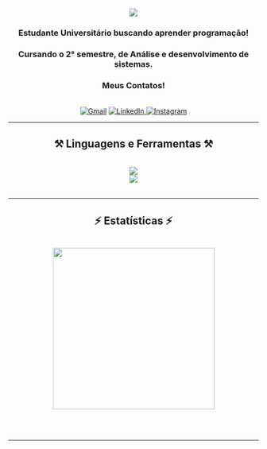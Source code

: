 
<h1 align="center">
    <img src="https://readme-typing-svg.herokuapp.com?font=Righteous&size=35&pause=1000&color=F7F7F7&center=true&vCenter=true&width=500&height=70&lines=Ol%C3%A1!%F0%9F%91%8B;Sou+o+Henrique+Augusto!" />
</h1>

<h3 align="center">Estudante Universitário buscando aprender programação!</h3>
<h3 align="center">Cursando o 2° semestre, de Análise e desenvolvimento de sistemas.</h3>

<h3 align="center">Meus Contatos!</h3>

<br/>

 </div>
 
<div align="center"> 
  <a href="mailto:henrique.augusto.sr@gmail.com">
    <img src="https://img.shields.io/badge/Gmail-EA4335?style=flat&logo=gmail&logoColor=white&link=henrique.augusto.sr@gmail.com" alt="Gmail"/></a>
  </a>
  <a href="https://www.linkedin.com/in/henrique-asr/" target="_blank">
    <img src="https://img.shields.io/badge/LinkedIn-0A66C2?style=flat&logo=linkedin&logoColor=white&link=https://www.linkedin.com/in/henrique-asr/" alt="LinkedIn"/>
  </a>
<a href="https://www.instagram.com/henriiquera" target="_blank">
    <img src="https://img.shields.io/badge/-Instagram-DF0174?style=flat-square&labelColor=DF0174&logo=instagram&logoColor=white&link=https://www.instagram.com/henriiquera/" alt="Instagram"/>
  </a>
</div>

 <hr/>
 
<h2 align="center">⚒️ Linguagens e Ferramentas ⚒️</h2>
<br/>
<div align="center">
    <img src="https://skillicons.dev/icons?i=c,python,html,css,javascript,git" /><br>
    <img src="https://skillicons.dev/icons?i=windows,vscode,visualstudio" /><br>
</div>

<br/>

<hr/>

<h2 align="center">⚡ Estatísticas ⚡</h2>
<br>
<div align=center>
 
  <img width=325 align="center" src="https://github-readme-stats.vercel.app/api/top-langs/?username=henrique-asr&theme=dark&hide_border=true&layout=compact"/>
</div>

<br/><br/>

<hr/>

<br/>
